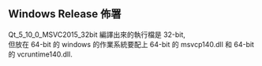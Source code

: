
## Windows Release 佈署
Qt_5_10_0_MSVC2015_32bit 編譯出來的執行檔是 32-bit,  
但放在 64-bit 的 windows 的作業系統要配上 64-bit 的 msvcp140.dll 和 64-bit 的 vcruntime140.dll.  
